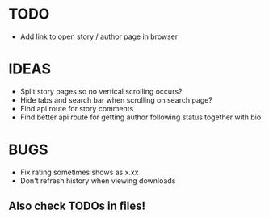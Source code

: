 # TODO
 - Add link to open story / author page in browser

# IDEAS
 - Split story pages so no vertical scrolling occurs?
 - Hide tabs and search bar when scrolling on search page?
 - Find api route for story comments
 - Find better api route for getting author following status together with bio

# BUGS

 - Fix rating sometimes shows as x.xx
 - Don't refresh history when viewing downloads

## Also check TODOs in files!